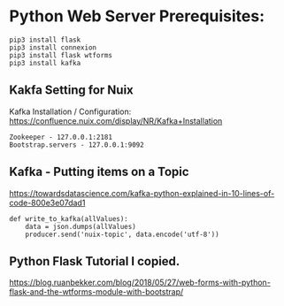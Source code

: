 # Python Web Server Prerequisites:

```
pip3 install flask
pip3 install connexion
pip3 install flask wtforms
pip3 install kafka
```
## Kakfa Setting for Nuix
Kafka Installation / Configuration:
https://confluence.nuix.com/display/NR/Kafka+Installation
```
Zookeeper - 127.0.0.1:2181
Bootstrap.servers - 127.0.0.1:9092
```
## Kafka - Putting items on a Topic
https://towardsdatascience.com/kafka-python-explained-in-10-lines-of-code-800e3e07dad1
```
def write_to_kafka(allValues):
	data = json.dumps(allValues)
	producer.send('nuix-topic', data.encode('utf-8'))
```
## Python Flask Tutorial I copied.
https://blog.ruanbekker.com/blog/2018/05/27/web-forms-with-python-flask-and-the-wtforms-module-with-bootstrap/
